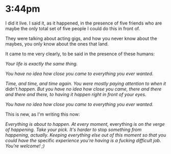 # 3:44pm

I did it live. I said it, as it happened, in the presence of five friends who are maybe the only total set of five people I could do this in front of.

They were talking about acting gigs, and how you never know about the maybes, you only know about the ones that land.

It came to me very clearly, to be said in the presence of these humans:

_Your life is exactly the same thing._

_You have no idea how close you came to everything you ever wanted._

_Time, and time, and time again. You were mostly paying attention to when it_ didn't _happen. But you have no idea how close you came, there and there and there and there, to having it happen right in front of your eyes._

_You have no idea how close you came to everything you ever wanted._

This is new, as I'm writing this now:

_Everything is about to happen. At every moment,_ everything _is on the verge of happening. Take your pick. It's harder to_ stop _something from happening, actually. Keeping everything else out of this moment so that you could have the_ specific _experience you're having is a fucking difficult job. You're welcome! ;)_
